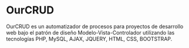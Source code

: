 # OurCRUD
OurCRUD es un automatizador de procesos para proyectos de desarrollo web bajo el patrón de diseño Modelo-Vista-Controlador utilizando las tecnologías PHP, MySQL, AJAX, JQUERY, HTML, CSS, BOOTSTRAP.
